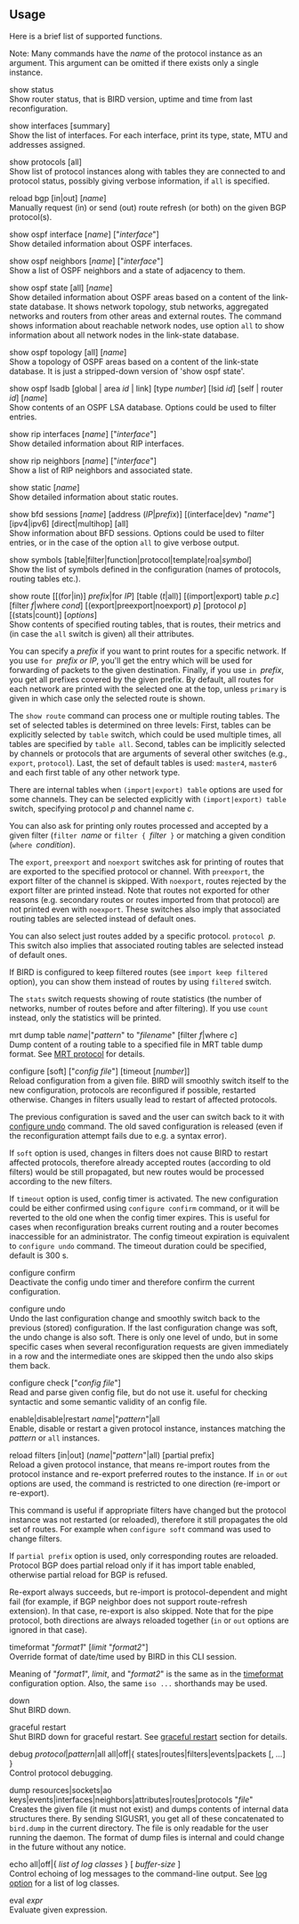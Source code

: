 ## Usage

Here is a brief list of supported functions.

Note: Many commands have the *name* of the protocol instance as an argument.
This argument can be omitted if there exists only a single instance.

<span id="cli-show-status" class="code">show status</span>  
Show router status, that is BIRD version, uptime and time from last
    reconfiguration.

<span id="cli-show-interfaces" class="code">show interfaces \[summary\]</span>  
Show the list of interfaces. For each interface, print its type, state,
    MTU and addresses assigned.

<span id="cli-show-protocols" class="code">show protocols \[all\]</span>  
Show list of protocol instances along with tables they are connected to
    and protocol status, possibly giving verbose information, if `all` is
    specified.

<span id="cli-reload-bgp" class="code">reload bgp \[in\|out\] \[*name*\]</span>  
Manually request (in) or send (out) route refresh (or both) on the
        given BGP protocol(s).

<span id="cli-show-ospf-iface" class="code">show ospf interface \[*name*\] \["*interface*"\]</span>  
Show detailed information about OSPF interfaces.

<span id="cli-show-ospf-neighbors" class="code">show ospf neighbors \[*name*\] \["*interface*"\]</span>  
Show a list of OSPF neighbors and a state of adjacency to them.

<span id="cli-show-ospf-state" class="code">show ospf state \[all\] \[*name*\]</span>  
Show detailed information about OSPF areas based on a content of the
    link-state database. It shows network topology, stub networks,
    aggregated networks and routers from other areas and external routes.
    The command shows information about reachable network nodes, use option
    `all` to show information about all network nodes in the link-state
    database.

<span id="cli-show-ospf-topology" class="code">show ospf topology \[all\] \[*name*\]</span>  
Show a topology of OSPF areas based on a content of the link-state
    database. It is just a stripped-down version of 'show ospf state'.

<span id="cli-show-ospf-lsadb" class="code">show ospf lsadb \[global \| area *id* \| link\] \[type *number*\] \[lsid *id*\] \[self \| router *id*\] \[*name*\]</span>  
Show contents of an OSPF LSA database. Options could be used to filter
    entries.

<span id="cli-show-rip-interfaces" class="code">show rip interfaces \[*name*\] \["*interface*"\]</span>  
Show detailed information about RIP interfaces.

<span id="cli-show-rip-neighbors" class="code">show rip neighbors \[*name*\] \["*interface*"\]</span>  
Show a list of RIP neighbors and associated state.

<span id="cli-show-static" class="code">show static \[*name*\]</span>  
Show detailed information about static routes.

<span id="cli-show-bfd-sessions" class="code">show bfd sessions \[*name*\] \[address (*IP*\|*prefix*)\] \[(interface\|dev) "*name*"\] \[ipv4\|ipv6\] \[direct\|multihop\] \[all\]</span>  
Show information about BFD sessions. Options could be used to filter
    entries, or in the case of the option `all` to give verbose output.

<span id="cli-show-symbols" class="code">show symbols \[table\|filter\|function\|protocol\|template\|roa\|*symbol*\]</span>  
Show the list of symbols defined in the configuration (names of
    protocols, routing tables etc.).

<span id="cli-show-route" class="code">show route \[\[(for\|in)\] *prefix*\|for *IP*\] \[table (*t*\|all)\] \[(import\|export) table *p*.*c*\] \[filter *f*\|where *cond*\] \[(export\|preexport\|noexport) *p*\] \[protocol *p*\] \[(stats\|count)\] \[*options*\]</span>  
Show contents of specified routing tables, that is routes, their metrics
    and (in case the `all` switch is given) all their attributes.

You can specify a *prefix* if you want to print routes for a
    specific network. If you use `for `*prefix or IP*, you'll get
    the entry which will be used for forwarding of packets to the given
    destination. Finally, if you use `in `*prefix*, you get all
    prefixes covered by the given prefix.
    By default, all routes for each network are printed with
    the selected one at the top, unless `primary` is given in which case
    only the selected route is shown.

The `show route` command can process one or multiple routing
    tables. The set of selected tables is determined on three levels: First,
    tables can be explicitly selected by `table` switch, which could be
    used multiple times, all tables are specified by `table all`. Second,
    tables can be implicitly selected by channels or protocols that are
    arguments of several other switches (e.g., `export`, `protocol`).
    Last, the set of default tables is used: `master4`, `master6` and
    each first table of any other network type.

There are internal tables when `(import|export) table` options
    are used for some channels. They can be selected explicitly with
    `(import|export) table` switch, specifying protocol *p* and
    channel name *c*.

You can also ask for printing only routes processed and accepted by
    a given filter (`filter `*name* or `filter { `*filter*` }` or matching a given condition (`where `*condition*).

The `export`, `preexport` and `noexport` switches ask for
    printing of routes that are exported to the specified protocol or
    channel. With `preexport`, the export filter of the channel is
    skipped. With `noexport`, routes rejected by the export filter are
    printed instead. Note that routes not exported for other reasons
    (e.g. secondary routes or routes imported from that protocol) are not
    printed even with `noexport`. These switches also imply that
    associated routing tables are selected instead of default ones.

You can also select just routes added by a specific protocol.
    `protocol `*p*. This switch also implies that associated
    routing tables are selected instead of default ones.

If BIRD is configured to keep filtered routes (see `import keep
    filtered` option), you can show them instead of routes by using
    `filtered` switch.

The `stats` switch requests showing of route statistics (the
    number of networks, number of routes before and after filtering). If
    you use `count` instead, only the statistics will be printed.

<span id="cli-mrt-dump" class="code">mrt dump table *name*\|"*pattern*" to "*filename*" \[filter *f*\|where *c*\]</span>  
Dump content of a routing table to a specified file in MRT table dump
    format. See [MRT protocol](#mrt) for details.

<span id="cli-configure" class="code">configure \[soft\] \["*config file*"\] \[timeout \[*number*\]\]</span>  
Reload configuration from a given file. BIRD will smoothly switch itself
    to the new configuration, protocols are reconfigured if possible,
    restarted otherwise. Changes in filters usually lead to restart of
    affected protocols.

The previous configuration is saved and the user can switch back to it
    with [configure undo](#cli-configure-undo) command. The
    old saved configuration is released (even if the reconfiguration attempt
    fails due to e.g. a syntax error).

If `soft` option is used, changes in filters does not cause BIRD to
    restart affected protocols, therefore already accepted routes (according
    to old filters) would be still propagated, but new routes would be
    processed according to the new filters.

If `timeout` option is used, config timer is activated. The new
    configuration could be either confirmed using `configure confirm`
    command, or it will be reverted to the old one when the config timer
    expires. This is useful for cases when reconfiguration breaks current
    routing and a router becomes inaccessible for an administrator. The
    config timeout expiration is equivalent to `configure undo`
    command. The timeout duration could be specified, default is 300 s.

<span id="cli-configure-confirm" class="code">configure confirm</span>  
Deactivate the config undo timer and therefore confirm the current
    configuration.

<span id="cli-configure-undo" class="code">configure undo</span>  
Undo the last configuration change and smoothly switch back to the
    previous (stored) configuration. If the last configuration change was
    soft, the undo change is also soft. There is only one level of undo, but
    in some specific cases when several reconfiguration requests are given
    immediately in a row and the intermediate ones are skipped then the undo
    also skips them back.

<span id="cli-configure-check" class="code">configure check \["*config file*"\]</span>  
Read and parse given config file, but do not use it. useful for checking
    syntactic and some semantic validity of an config file.

<span id="cli-enable-disable-restart" class="code">enable\|disable\|restart *name*\|"*pattern*"\|all</span>  
Enable, disable or restart a given protocol instance, instances matching
    the *pattern* or `all` instances.

<span id="cli-reload" class="code">reload filters \[in\|out\] (*name*\|"*pattern*"\|all) \[partial prefix\]</span>  
Reload a given protocol instance, that means re-import routes from the
    protocol instance and re-export preferred routes to the instance. If
    `in` or `out` options are used, the command is restricted to one
    direction (re-import or re-export).

This command is useful if appropriate filters have changed but the
    protocol instance was not restarted (or reloaded), therefore it still
    propagates the old set of routes. For example when `configure soft`
    command was used to change filters.

If `partial prefix` option is used, only corresponding routes are reloaded.
    Protocol BGP does partial reload only if it has import table enabled, otherwise partial reload for BGP is refused.

Re-export always succeeds, but re-import is protocol-dependent and might
    fail (for example, if BGP neighbor does not support route-refresh
    extension). In that case, re-export is also skipped. Note that for the
    pipe protocol, both directions are always reloaded together (`in` or
    `out` options are ignored in that case).

<span id="cli-timeformat" class="code">timeformat "*format1*" \[*limit* "*format2*"\]</span>  
Override format of date/time used by BIRD in this CLI session.

Meaning of "*format1*", *limit*, and "*format2*" is the same as in the
    [timeformat](#opt-timeformat) configuration option. Also, the
    same `iso ...` shorthands may be used.

<span id="cli-down" class="code">down</span>  
Shut BIRD down.

<span id="cli-graceful-restart" class="code">graceful restart</span>  
Shut BIRD down for graceful restart. See [graceful
restart](#graceful-restart) section for details.

<span id="cli-debug" class="code">debug *protocol*\|*pattern*\|all all\|off\|{ states\|routes\|filters\|events\|packets \[, *...*\] }</span>  
Control protocol debugging.

<span id="cli-dump" class="code">dump resources\|sockets\|ao keys\|events\|interfaces\|neighbors\|attributes\|routes\|protocols "*file*"</span>  
Creates the given file (it must not exist) and dumps contents of
    internal data structures there. By sending SIGUSR1, you get all of
    these concatenated to `bird.dump` in the current directory.
    The file is only readable for the user running the daemon.
    The format of dump files is internal and could change in the future
    without any notice.

<span id="cli-echo" class="code">echo all\|off\|{ *list of log classes* } \[ *buffer-size* \]</span>  
Control echoing of log messages to the command-line output.
    See [log option](#opt-log) for a list of log classes.

<span id="cli-eval" class="code">eval *expr*</span>  
Evaluate given expression.
